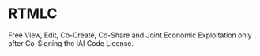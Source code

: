 # RTMLC
Free View, Edit, Co-Create, Co-Share and Joint Economic Exploitation only after Co-Signing the IAI Code License.
